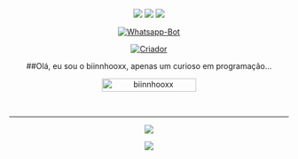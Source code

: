 <p align = "center">
  <img src = "https://img.shields.io/badge/-JavaScript-black?style=flat-square&logo=javascript" />
  <img src = "https://img.shields.io/badge/-Node.js-black?style=flat-square&logo=Node.js" />
  <img src = "https://img.shields.io/badge/-GitHub-black?style=flat-square&logo=github" /> <br>
</p>

<p align = "center">
<a href="#"> <img title = "Whatsapp-Bot" src = "https://img.shields.io/badge/Whatsapp--Bot Para Termux-black? colorA = red & style = for-the-badge "> </a>
</p>
<p align = "center">
<a href="https://github.com/biinnhooxx"> <img title = "Criador" src = "https://img.shields.io/badge/Criador-biinnhooxx-cyan.svg?style=for- the-badge & logo = github "> </a>
</p>
<p align = "center">
##Olá, eu sou o biinnhooxx, apenas um curioso em programação...

<p align = "center"> <a href="Manish"> <img width = "170px" height = "24" src = "https://komarev.com/ghpvc/?username=biinnhooxx&label=Visitantes&color=green&style= quadrado plano "alt =" biinnhooxx "/> </a> </p> <br> 
    
___


<p align = "center">
  <a href="https://github.com/biinnhooxx"> <img src = "https://github-readme-stats.vercel.app/api?username=biinnhooxx&theme=tokyonight&show_icons=true" /> </ a >
</p>

<p align = "center">
  <a href="https://github.com/biinnhooxx"> <img src = "https://github-readme-streak❄️-stats.herokuapp.com🏵️?user=biinnhooxx&theme=tokyonight&hide_border=false&properties=background&border=%239611C5FF" /> <a>
</p>
  

